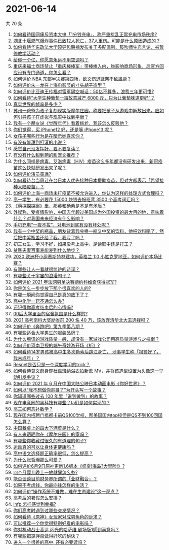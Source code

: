 # 2021-06-14

共 70 条

<!-- BEGIN -->
<!-- 最后更新时间 Mon Jun 14 2021 08:12:14 GMT+0800 (China Standard Time) -->

1. [如何看待国网痛斥资本大搞「1分钱充电」，称严重扰乱正常充电市场秩序?](https://www.zhihu.com/question/464766118)
2. [湖北十堰燃气爆炸事件已致12人死亡，37人重伤。可能是什么原因造成的？](https://www.zhihu.com/question/464751425)
3. [如何看待华东政法大学硕导包毅楠发布关于多配偶制、鼓吹师生恋言论，被暂停教学活动？](https://www.zhihu.com/question/463918672)
4. [给你一个亿，你愿意永远不用空调吗？](https://www.zhihu.com/question/461752259)
5. [重庆来福士商场禁止「重庆棒棒军」带棒棒入内，称影响商场形象，后官方回应设有专门通道，你怎么看？](https://www.zhihu.com/question/464277644)
6. [如何评价 NBA 东部半决赛第四场，欧文伤退篮网不敌雄鹿？](https://www.zhihu.com/question/464891369)
7. [如何评价朱一龙在上海电影节的寸头胡子造型？](https://www.zhihu.com/question/464613394)
8. [如何评价比亚迪王传福对雷军隔空喊话：50亿不算多，浪费三年更可惜?](https://www.zhihu.com/question/464298292)
9. [如何看待“大学生种葡萄一亩故意减产 6000
   斤，只为让葡萄味道更好”？](https://www.zhihu.com/question/464455061)
10. [真实世界的帧率是多少？](https://www.zhihu.com/question/463432278)
11. [苏州一爸爸为孩子复刻现实版摩尔庄园，称要把孩子从游戏中解放出来，应如何引导孩子在虚拟与现实中找到平衡？](https://www.zhihu.com/question/464491170)
12. [我有一个朋友说《觉醒年代》看着尴尬，我该怎么反驳他？](https://www.zhihu.com/question/451585351)
13. [你们觉得，买 iPhone12 好，还是等 iPhone13
    呢？](https://www.zhihu.com/question/426253380)
14. [女孩子哪些行为是在暗示她喜欢你？](https://www.zhihu.com/question/457449556)
15. [有没有能甜到打滚的小说？](https://www.zhihu.com/question/440275476)
16. [感觉自己没发挥好，要不要复读？](https://www.zhihu.com/question/464121867)
17. [有没有什么甜到齁的甜宠文推荐 ?](https://www.zhihu.com/question/362988648)
18. [为什么同样是病毒，艾滋病毒（HIV）疫苗这么多年都没有研发出来，新冠疫苗这么快就研发出来了呢？](https://www.zhihu.com/question/464293186)
19. [如何评价演员童瑶?](https://www.zhihu.com/question/374564039)
20. [如何看待台当局让在台日本人优先接种日本援助疫苗，但对方却表示「希望接种大陆疫苗」？](https://www.zhihu.com/question/464492676)
21. [如何评价上海一商场未打疫苗不被允许进入，你认为这样的处理方式合理吗？](https://www.zhihu.com/question/463818396)
22. [高一学生，有必要花 15000 块钱去报班背 3500
    个高考词汇吗？](https://www.zhihu.com/question/460422473)
23. [《萌探探探案》里，那英和杨紫是不是有矛盾？](https://www.zhihu.com/question/464554526)
24. [外媒称，受疫情影响，中国去年超过美国成为外国投资的最大目的地，意味着什么？对我国未来经济有什么影响？](https://www.zhihu.com/question/457880259)
25. [手机充电“一夜不拔”，对电池到底有没有坏处呢？](https://www.zhihu.com/question/351666337)
26. [我有一个中奖的瓶盖，朋友背着我兑换一瓶又中奖的饮料，他把饮料喝了，然后把中奖瓶盖还给了我，我亏了吗？](https://www.zhihu.com/question/459981000)
27. [初三女生，学习不好，如果没考上高中，是读职中还是打工？](https://www.zhihu.com/question/458989163)
28. [贫贱夫妻百事哀能哀到什么地步？](https://www.zhihu.com/question/363473759)
29. [2020 欧洲杯小组赛斯特林建功，英格兰 1:0
    小胜克罗地亚，如何评价本场比赛？](https://www.zhihu.com/question/464785707)
30. [有哪些让人一看就很惊艳的诗词？](https://www.zhihu.com/question/458249179)
31. [有哪些关于宇宙的浪漫句子？](https://www.zhihu.com/question/441262929)
32. [如何评价 2021 年法网男单决赛德约科维奇获得冠军?](https://www.zhihu.com/question/464882084)
33. [你是怎么一步步放下那个很喜欢的人的?](https://www.zhihu.com/question/462214825)
34. [有哪一瞬间你觉得自己是真的放下了？](https://www.zhihu.com/question/462689698)
35. [高中化学一窍不通怎么办?](https://www.zhihu.com/question/352785195)
36. [还记得你高考结束后的心情吗?](https://www.zhihu.com/question/464556915)
37. [00后大学里面的宿舍氛围是什么样的?](https://www.zhihu.com/question/464374285)
38. [2021 高考南科大奖励省前 200 名 40
    万，该放弃清华北大去选择吗？](https://www.zhihu.com/question/464200988)
39. [如何评价《奔跑吧》第九季第八期？](https://www.zhihu.com/question/464526784)
40. [有哪些适合大学男生的服装品牌？](https://www.zhihu.com/question/282681681)
41. [为什么腾讯的游戏质量一般，却没有一家游戏公司用高质量游戏与之抗衡？](https://www.zhihu.com/question/437231835)
42. [如何评价河南卫视的端午奇妙游开场《祈》?](https://www.zhihu.com/question/464708590)
43. [如何看待14岁男孩被高中生多次勒索后跳江身亡，
    涉事学生称「报警好了，我未成年」？](https://www.zhihu.com/question/464277122)
44. [Resnet是否只是一个深度学习的trick？](https://www.zhihu.com/question/459892388)
45. [如何看待莫文蔚身穿杜嘉班纳浴衣拍新歌
    MV，并将该造型设置为头像这一举动引发争议？](https://www.zhihu.com/question/464608586)
46. [如何评价 2021 年 6
    月在中国大陆公映日本动画电影《你好世界》？](https://www.zhihu.com/question/462217412)
47. [如何以“我不想做你哥哥了”为开头写一个故事？](https://www.zhihu.com/question/450075897)
48. [你知道哪些过去 100 年里「说到做到」的故事？](https://www.zhihu.com/question/464242642)
49. [现在电竞圈的黑科技有哪些？ta们是如何实现的？](https://www.zhihu.com/question/464083941)
50. [高三如何恶补数学？](https://www.zhihu.com/question/27285776)
51. [现在国内招聘门槛都卡前QS100学校，那美国国内top校但是QS不到100回国怎么算？](https://www.zhihu.com/question/463057342)
52. [中国餐桌上的四大下酒菜是什么？](https://www.zhihu.com/question/462205949)
53. [有人来晒晒你在《摩尔庄园》的家吗？](https://www.zhihu.com/question/463512086)
54. [有哪些你收藏过很久的有道理的句子?](https://www.zhihu.com/question/458504321)
55. [运动真的可以让身体更健康吗？](https://www.zhihu.com/question/453841541)
56. [高中语文选择题正确率很低，怎么提高？](https://www.zhihu.com/question/268757871)
57. [为什么张哲瀚那么可爱？](https://www.zhihu.com/question/457147181)
58. [如何评价6月9日原神更新1.6版本《盛夏!海岛?大冒险!》?](https://www.zhihu.com/question/464000878)
59. [四个月婴儿晚上一放就醒怎么办?](https://www.zhihu.com/question/434473712)
60. [能否谈谈目前财务界所谓的「业财融合」？](https://www.zhihu.com/question/276174221)
61. [如果不考虑钱，你最向往怎样的生活？](https://www.zhihu.com/question/463878603)
62. [如何评价“操作系统不难做，难在生态建设”这一观点？](https://www.zhihu.com/question/464418369)
63. [高考后的暑假怎么安排？](https://www.zhihu.com/question/398637488)
64. [infp 怎样感觉到幸福?](https://www.zhihu.com/question/462853839)
65. [你们高考时遇到过哪些突发情况？](https://www.zhihu.com/question/284637836)
66. [如何看待《原神》女玩家对成男角色的诉求？](https://www.zhihu.com/question/464253913)
67. [可以推荐一个你觉得特别好看的电影吗？](https://www.zhihu.com/question/460500917)
68. [你对机动战士高达 闪光的哈萨维 剧场版1感到满意吗？](https://www.zhihu.com/question/464485964)
69. [有哪些把凉拌菜做得好吃的秘诀？](https://www.zhihu.com/question/327948969)
70. [进入一个很差的高中, 还有必要读吗？](https://www.zhihu.com/question/463427251)

<!-- END -->
